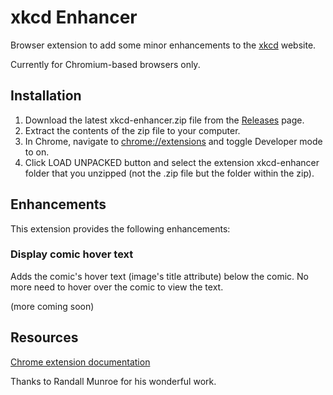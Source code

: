 # xkcd Enhancer

Browser extension to add some minor enhancements to the [xkcd](http://xkcd.com) website.  

Currently for Chromium-based browsers only.

## Installation
1. Download the latest xkcd-enhancer.zip file from the [Releases](https://github.com/spncrhrstn/xkcd-enhancer/releases) page.
2. Extract the contents of the zip file to your computer.
3. In Chrome, navigate to [chrome://extensions](chrome://extensions) and toggle Developer mode to on.
4. Click LOAD UNPACKED button and select the extension xkcd-enhancer folder that you unzipped (not the .zip file but the folder within the zip).

## Enhancements
This extension provides the following enhancements:

### Display comic hover text
Adds the comic's hover text (image's title attribute) below the comic. No more need to hover over the comic to view the text.

(more coming soon)

## Resources
[Chrome extension documentation](https://developer.chrome.com/extensions)  

Thanks to Randall Munroe for his wonderful work.